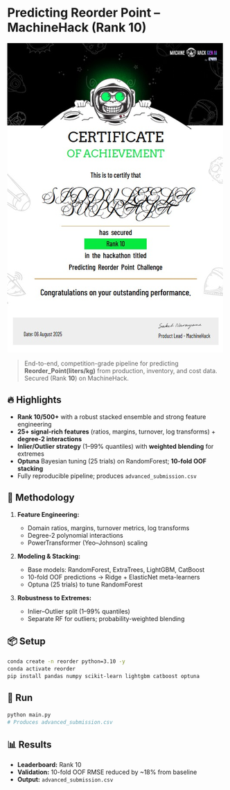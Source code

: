 # Predicting Reorder Point – MachineHack (Rank 10)

![Rank 10 – MachineHack](reoder_rank10.jpg)

> End-to-end, competition-grade pipeline for predicting **Reorder_Point(liters/kg)** from production, inventory, and cost data. Secured  (Rank **10**) on MachineHack.

## 🔥 Highlights
- **Rank 10/500+** with a robust stacked ensemble and strong feature engineering
- **25+ signal-rich features** (ratios, margins, turnover, log transforms) + **degree-2 interactions**
- **Inlier/Outlier strategy** (1–99% quantiles) with **weighted blending** for extremes
- **Optuna** Bayesian tuning (25 trials) on RandomForest; **10-fold OOF stacking**
- Fully reproducible pipeline; produces `advanced_submission.csv`



## 🧠 Methodology
1. **Feature Engineering:**  
   - Domain ratios, margins, turnover metrics, log transforms  
   - Degree-2 polynomial interactions  
   - PowerTransformer (Yeo–Johnson) scaling

2. **Modeling & Stacking:**  
   - Base models: RandomForest, ExtraTrees, LightGBM, CatBoost  
   - 10-fold OOF predictions → Ridge + ElasticNet meta-learners  
   - Optuna (25 trials) to tune RandomForest

3. **Robustness to Extremes:**  
   - Inlier–Outlier split (1–99% quantiles)  
   - Separate RF for outliers; probability-weighted blending

## 📦 Setup
```bash
conda create -n reorder python=3.10 -y
conda activate reorder
pip install pandas numpy scikit-learn lightgbm catboost optuna
```

## 🚀 Run
```bash
python main.py
# Produces advanced_submission.csv
```

## 📊 Results
- **Leaderboard:** Rank 10  
- **Validation:** 10-fold OOF RMSE reduced by ~18% from baseline  
- **Output:** `advanced_submission.csv`
